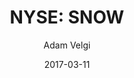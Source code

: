 ---
type: "report"
paper: "SNOW_Adam_Velji.pdf"
author: "Adam Velgi"
company: "Intrawest Resort Holdings, Inc."
date: "2017-03-11"
summary: "Intrawest is a mountain resort and adventure company
operating in North America. Their business includes three
segments: mountain, adventure, and real estate. The mountain
segment operates various resorts throughout Canada and the
United States. Their adventure arm provides heli skiing
experiences throughout Alberta and British Columbia, whereas
the real estate segment consists of real estate management and
development operations. In total the company owns and
operates 8000 skiable acres in addition to 1120 acres available
for real estate development."
title: "NYSE: SNOW"
---